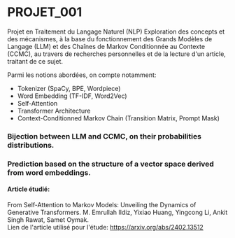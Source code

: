 # PROJET_001
Projet en Traitement du Langage Naturel (NLP)
Exploration des concepts et des mécanismes, à la base du fonctionnement des Grands Modèles de Langage (LLM) et des Chaînes de Markov Conditionnée au Contexte (CCMC),
au travers de recherches personnelles et de la lecture d'un article, traitant de ce sujet.

Parmi les notions abordées, on compte notamment: 
- Tokenizer (SpaCy, BPE, Wordpiece)
- Word Embedding (TF-IDF, Word2Vec)
- Self-Attention
- Transformer Architecture
- Context-Conditionned Markov Chain (Transition Matrix, Prompt Mask)

### Bijection between LLM and CCMC, on their probabilities distributions.
### Prediction based on the structure of a vector space derived from word embeddings.

#### Article étudié:
From Self-Attention to Markov Models: Unveiling the Dynamics of Generative Transformers.
M. Emrullah Ildiz, Yixiao Huang, Yingcong Li, Ankit Singh Rawat, Samet Oymak.  
Lien de l'article utilisé pour l'étude: https://arxiv.org/abs/2402.13512
